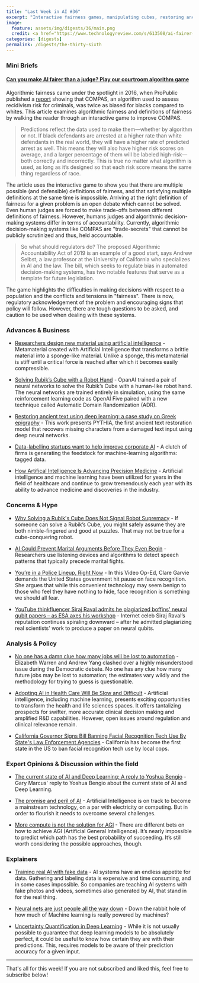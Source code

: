 ```yaml
---
title: "Last Week in AI #36"
excerpt: "Interactive fairness games, manipulating cubes, restoring ancient texts and more!"
image: 
  feature: assets/img/digests/36/main.png
  credit: <a href="https://www.technologyreview.com/s/613508/ai-fairer-than-judge-criminal-risk-assessment-algorithm/"> Selman Design / MIT Technology Review</a>
categories: [digests]
permalink: /digests/the-thirty-sixth
---
```


### Mini Briefs

#### [Can you make AI fairer than a judge? Play our courtroom algorithm game](https://www.technologyreview.com/s/613508/ai-fairer-than-judge-criminal-risk-assessment-algorithm/) 

Algorithmic fairness came under the spotlight in 2016, when ProPublic published a [report](https://www.propublica.org/article/machine-bias-risk-assessments-in-criminal-sentencing) showing that COMPAS, an algorithm used to assess recidivism risk for criminals, was twice as biased for blacks compared to whites. This article examines algorithmic fairness and definitions of fairness by walking the reader through an interactive game to improve COMPAS.  

> Predictions reflect the data used to make them—whether by algorithm or not. If black defendants are arrested at a higher rate than white defendants in the real world, they will have a higher rate of predicted arrest as well. This means they will also have higher risk scores on average, and a larger percentage of them will be labeled high-risk—both correctly and incorrectly. This is true no matter what algorithm is used, as long as it’s designed so that each risk score means the same thing regardless of race.

The article uses the interactive game to show you that there are multiple possible (and defensible) definitions of fairness, and that satisfying multiple definitions at the same time is impossible. Arriving at the right definition of fairness for a given problem is an open debate which cannot be solved. Even human judges are forced to make trade-offs between different definitions of fairness. However, humans judges and algorithmic decision-making systems differ in terms of accountability. Currently, algorithmic decision-making systems like COMPAS are "trade-secrets" that cannot be publicly scrutinized and thus, held accountable.  

> So what should regulators do? The proposed Algorithmic Accountability Act of 2019 is an example of a good start, says Andrew Selbst, a law professor at the University of California who specializes in AI and the law. The bill, which seeks to regulate bias in automated decision-making systems, has two notable features that serve as a template for future legislation.  

The game highlights the difficulties in making decisions with respect to a population and the conflicts and tensions in "fairness". There is now, regulatory acknowledgement of the problem and encouraging signs that policy will follow. However, there are tough questions to be asked, and caution to be used when dealing with these systems.  

### Advances & Business

* [Researchers design new material using artificial intelligence](https://phys.org/news/2019-10-material-artificial-intelligence.html) - Metamaterial created with Artificial Intelligence that transforms a brittle material into a sponge-like material. Unlike a sponge, this metamaterial is stiff until a critical force is reached after which it becomes easily compressible.

* [Solving Rubik’s Cube with a Robot Hand](https://openai.com/blog/solving-rubiks-cube/) - OpanAI trained a pair of neural networks to solve the Rubik’s Cube with a human-like robot hand. The neural networks are trained entirely in simulation, using the same reinforcement learning code as OpenAI Five paired with a new technique called Automatic Domain Randomization (ADR).

* [Restoring ancient text using deep learning: a case study on Greek epigraphy](https://deepmind.com/research/publications/Restoring-ancient-text-using-deep-learning-a-case-study-on-Greek-epigraphy) - This work presents PYTHIA, the first ancient text restoration model that recovers missing characters from a damaged text input using deep neural networks.

* [Data-labelling startups want to help improve corporate AI](https://www.economist.com/business/2019/10/19/data-labelling-startups-want-to-help-improve-corporate-ai) - A clutch of firms is generating the feedstock for machine-learning algorithms: tagged data.

* [How Artifical Intelligence Is Advancing Precision Medicine](https://www.forbes.com/sites/nicolemartin1/2019/10/18/how-artifical-intelligence-is-advancing-precision-medicine/) - Artificial intelligence and machine learning have been utilized for years in the field of healthcare and continue to grow tremendously each year with its ability to advance medicine and discoveries in the industry.

### Concerns & Hype

* [Why Solving a Rubik's Cube Does Not Signal Robot Supremacy](https://www.wired.com/story/why-solving-rubiks-cube-not-signal-robot-supremacy/) - If someone can solve a Rubik’s Cube, you might safely assume they are both nimble-fingered and good at puzzles. That may not be true for a cube-conquering robot.

* [AI Could Prevent Marital Arguments Before They Even Begin](https://www.wsj.com/articles/ai-could-prevent-marital-arguments-before-they-even-begin-11570807573) - Researchers use listening devices and algorithms to detect speech patterns that typically precede marital fights.

* [You’re in a Police Lineup, Right Now](https://www.nytimes.com/2019/10/15/opinion/facial-recognition-police.html) - In this Video Op-Ed, Clare Garvie demands the United States government hit pause on face recognition. She argues that while this convenient technology may seem benign to those who feel they have nothing to hide, face recognition is something we should all fear.

* [YouTube thinkfluencer Siraj Raval admits he plagiarized boffins' neural qubit papers – as ESA axes his workshop](https://www.theregister.co.uk/2019/10/14/ravel_ai_youtube/) - Internet celeb Siraj Raval’s reputation continues spiraling downward – after he admitted plagiarizing real scientists' work to produce a paper on neural qubits.

### Analysis & Policy

* [No one has a damn clue how many jobs will be lost to automation](https://www.vox.com/2020-presidential-election/2019/10/15/20916567/democratic-debate-warren-yang-automation-trade-robots) - Elizabeth Warren and Andrew Yang clashed over a highly misunderstood issue during the Democratic debate. No one has any clue how many future jobs may be lost to automation; the estimates vary wildly and the methodology for trying to guess is questionable.

* [Adopting AI in Health Care Will Be Slow and Difficult](https://hbr.org/2019/10/adopting-ai-in-health-care-will-be-slow-and-difficult) - Artificial intelligence, including machine learning, presents exciting opportunities to transform the health and life sciences spaces. It offers tantalizing prospects for swifter, more accurate clinical decision making and amplified R&D capabilities. However, open issues around regulation and clinical relevance remain.

* [California Governor Signs Bill Banning Facial Recognition Tech Use By State's Law Enforcement Agencies](https://www.techdirt.com/articles/20191011/18013143178/california-governor-signs-bill-banning-facial-recognition-tech-use-states-law-enforcement-agencies.shtml) - California has become the first state in the US to ban facial recognition tech use by local cops.

### Expert Opinions & Discussion within the field

* [The current state of AI and Deep Learning: A reply to Yoshua Bengio](https://medium.com/@GaryMarcus/the-current-state-of-ai-and-deep-learning-a-reply-to-yoshua-bengio-77952ead7970) - Gary Marcus' reply to Yoshua Bengio about the current state of AI and Deep Learning.

* [The promise and peril of AI](https://www.economist.com/podcasts/2019/10/09/the-promise-and-peril-of-ai) - Artificial Intelligence is on track to become a mainstream technology, on a par with electricity or computing. But in order to flourish it needs to overcome several challenges.

* [More compute is not the solution for AGI](https://buzzrobot.com/more-compute-is-not-the-solution-for-agi-722e3c20132f) - There are different bets on how to achieve AGI (Artificial General Intelligence). It’s nearly impossible to predict which path has the best probability of succeeding. It’s still worth considering the possible approaches, though.

### Explainers

* [Training real AI with fake data](https://www.axios.com/ai-synthetic-data-deep-learning-f97fd71d-6bbb-4bc0-85ac-b16e876f76c2.html) - AI systems have an endless appetite for data. Gathering and labeling data is expensive and time consuming, and in some cases impossible. So companies are teaching AI systems with fake photos and videos, sometimes also generated by AI, that stand in for the real thing.

* [Neural nets are just people all the way down](https://vicki.substack.com/p/neural-nets-are-just-people-all-the) - Down the rabbit hole of how much of Machine learning is really powered by machines?

* [Uncertainty Quantification in Deep Learning](https://www.inovex.de/blog/uncertainty-quantification-deep-learning/) - While it is not usually possible to guarantee that deep learning models to be absolutely perfect, it could be useful to know how certain they are with their predictions. This, requires models to be aware of their prediction accuracy for a given input.

<hr>

That's all for this week! If you are not subscribed and liked this, feel free to subscribe below!
